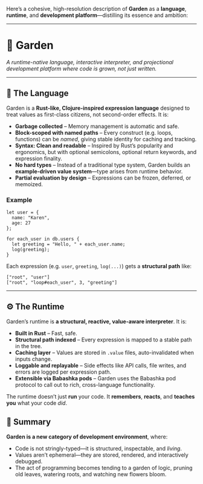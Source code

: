 Here’s a cohesive, high-resolution description of **Garden** as a **language**, **runtime**, and **development platform**—distilling its essence and ambition:

---

# 🌱 Garden  
*A runtime-native language, interactive interpreter, and projectional development platform where code is grown, not just written.*

---

## 🧠 The Language

Garden is a **Rust-like, Clojure-inspired expression language** designed to treat values as first-class citizens, not second-order effects. It is:

- **Garbage collected** – Memory management is automatic and safe.
- **Block-scoped with named paths** – Every construct (e.g. loops, functions) can be *named*, giving stable identity for caching and tracking.
- **Syntax: Clean and readable** – Inspired by Rust’s popularity and ergonomics, but with optional semicolons, optional return keywords, and expression finality.
- **No hard types** – Instead of a traditional type system, Garden builds an **example-driven value system**—type arises from runtime behavior.
- **Partial evaluation by design** – Expressions can be frozen, deferred, or memoized.

### Example

```rune
let user = {
  name: "Karen",
  age: 27
};

for each_user in db.users {
  let greeting = "Hello, " + each_user.name;
  log(greeting);
}
```

Each expression (e.g. `user`, `greeting`, `log(...)`) gets a **structural path** like:
```
["root", "user"]
["root", "loop#each_user", 3, "greeting"]
```

---

## ⚙️ The Runtime

Garden’s runtime is **a structural, reactive, value-aware interpreter**. It is:

- **Built in Rust** – Fast, safe.
- **Structural path indexed** – Every expression is mapped to a stable path in the tree.
- **Caching layer** – Values are stored in `.value` files, auto-invalidated when inputs change.
- **Loggable and replayable** – Side effects like API calls, file writes, and errors are logged per expression path.
- **Extensible via Babashka pods** – Garden uses the Babashka pod protocol to call out to rich, cross-language functionality.

The runtime doesn’t just **run** your code. It **remembers**, **reacts**, and **teaches you** what your code *did*.

## 🔮 Summary

**Garden is a new category of development environment**, where:

- Code is not stringly-typed—it is structured, inspectable, and *living*.
- Values aren’t ephemeral—they are stored, rendered, and interactively debugged.
- The act of programming becomes tending to a garden of logic, pruning old leaves, watering roots, and watching new flowers bloom.
